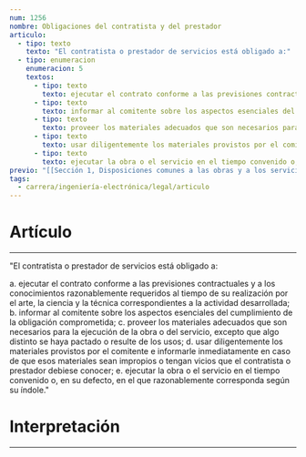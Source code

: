 ```yaml
---
num: 1256
nombre: Obligaciones del contratista y del prestador
articulo:
  - tipo: texto
    texto: "El contratista o prestador de servicios está obligado a:"
  - tipo: enumeracion
    enumeracion: 5
    textos:
      - tipo: texto
        texto: ejecutar el contrato conforme a las previsiones contractuales y a los conocimientos razonablemente requeridos al tiempo de su realización por el arte, la ciencia y la técnica correspondientes a la actividad desarrollada;
      - tipo: texto
        texto: informar al comitente sobre los aspectos esenciales del cumplimiento de la obligación comprometida;
      - tipo: texto
        texto: proveer los materiales adecuados que son necesarios para la ejecución de la obra o del servicio, excepto que algo distinto se haya pactado o resulte de los usos;
      - tipo: texto
        texto: usar diligentemente los materiales provistos por el comitente e informarle inmediatamente en caso de que esos materiales sean impropios o tengan vicios que el contratista o prestador debiese conocer;
      - tipo: texto
        texto: ejecutar la obra o el servicio en el tiempo convenido o, en su defecto, en el que razonablemente corresponda según su índole.
previo: "[[Sección 1, Disposiciones comunes a las obras y a los servicios|Sección 1, Disposiciones comunes a las obras y a los servicios]]"
tags:
  - carrera/ingeniería-electrónica/legal/articulo
---
```

# Artículo
---
"El contratista o prestador de servicios está obligado a:

 a. ejecutar el contrato conforme a las previsiones contractuales y a los conocimientos razonablemente requeridos al tiempo de su realización por el arte, la ciencia y la técnica correspondientes a la actividad desarrollada;
 b. informar al comitente sobre los aspectos esenciales del cumplimiento de la obligación comprometida;
 c. proveer los materiales adecuados que son necesarios para la ejecución de la obra o del servicio, excepto que algo distinto se haya pactado o resulte de los usos;
 d. usar diligentemente los materiales provistos por el comitente e informarle inmediatamente en caso de que esos materiales sean impropios o tengan vicios que el contratista o prestador debiese conocer;
 e. ejecutar la obra o el servicio en el tiempo convenido o, en su defecto, en el que razonablemente corresponda según su índole."

# Interpretación
---


